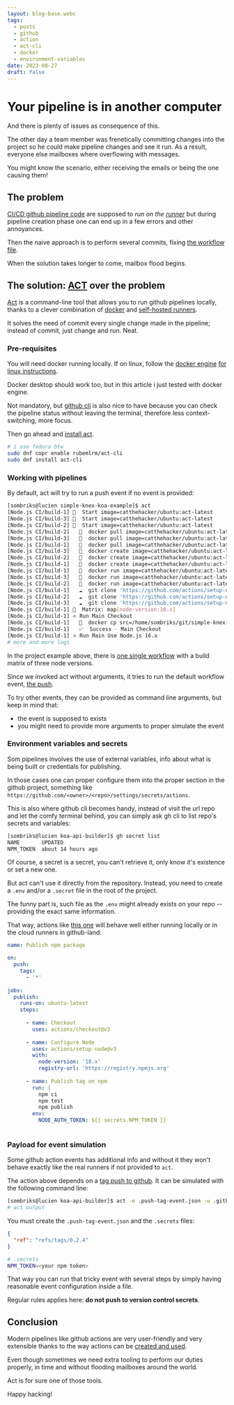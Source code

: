 ```yaml
---
layout: blog-base.webc
tags:
  - posts
  - github
  - action
  - act-cli
  - docker
  - environment-variables
date: 2023-08-27
draft: false
---
```

# Your pipeline is in another computer

And there is plenty of issues as consequence of this.

The other day a team member was frenetically committing changes into the project
so he could make pipeline changes and see it run. As a result, everyone else
mailboxes where overflowing with messages.

You might know the scenario, either receiving the emails or being the one
causing them!

## The problem

[CI/CD github pipeline code](https://github.com/features/actions) are supposed
to _run on the [runner](https://docs.github.com/actions/using-github-hosted-runners/about-github-hosted-runners)_
but during pipeline creation phase one can end up in a few errors and other
annoyances.

Then the naive approach is to perform several commits, fixing
[the workflow file](https://docs.github.com/actions/using-workflows/about-workflows#about-workflows).

When the solution takes longer to come, mailbox flood begins.

## The solution: [ACT](https://github.com/nektos/act) over the problem

[Act](https://nektosact.com/introduction.html) is a command-line tool that
allows you to run github pipelines locally, thanks to a clever combination of
[docker](https://www.docker.com/) and
[self-hosted runners](https://docs.github.com/en/actions/hosting-your-own-runners).

It solves the need of commit every single change made in the pipeline; instead
of commit, just change and run. Neat.

### Pre-requisites

You will need docker running locally. If on linux, follow the
[docker engine](https://docs.docker.com/engine/install)
[for linux instructions](https://docs.docker.com/engine/install/linux-postinstall/).

Docker desktop should work too, but in this article i just tested with docker
engine.

Not mandatory, but [github cli](https://docs.github.com/en/github-cli/github-cli/quickstart)
is also nice to have because you can check the pipeline status without leaving
the terminal, therefore less context-switching, more focus.

Then go ahead and [install act](https://github.com/nektos/act/wiki/Installation).

```bash
# i use fedora btw
sudo dnf copr enable rubemlrm/act-cli
sudo dnf install act-cli
```

### Working with pipelines

By default, act will try to run a push event if no event is provided:

```bash
[sombriks@lucien simple-knex-koa-example]$ act
[Node.js CI/build-1] 🚀  Start image=catthehacker/ubuntu:act-latest
[Node.js CI/build-3] 🚀  Start image=catthehacker/ubuntu:act-latest
[Node.js CI/build-2] 🚀  Start image=catthehacker/ubuntu:act-latest
[Node.js CI/build-2]   🐳  docker pull image=catthehacker/ubuntu:act-latest platform= username= forcePull=true
[Node.js CI/build-3]   🐳  docker pull image=catthehacker/ubuntu:act-latest platform= username= forcePull=true
[Node.js CI/build-1]   🐳  docker pull image=catthehacker/ubuntu:act-latest platform= username= forcePull=true
[Node.js CI/build-3]   🐳  docker create image=catthehacker/ubuntu:act-latest platform= entrypoint=["tail" "-f" "/dev/null"] cmd=[]
[Node.js CI/build-2]   🐳  docker create image=catthehacker/ubuntu:act-latest platform= entrypoint=["tail" "-f" "/dev/null"] cmd=[]
[Node.js CI/build-1]   🐳  docker create image=catthehacker/ubuntu:act-latest platform= entrypoint=["tail" "-f" "/dev/null"] cmd=[]
[Node.js CI/build-1]   🐳  docker run image=catthehacker/ubuntu:act-latest platform= entrypoint=["tail" "-f" "/dev/null"] cmd=[]
[Node.js CI/build-3]   🐳  docker run image=catthehacker/ubuntu:act-latest platform= entrypoint=["tail" "-f" "/dev/null"] cmd=[]
[Node.js CI/build-2]   🐳  docker run image=catthehacker/ubuntu:act-latest platform= entrypoint=["tail" "-f" "/dev/null"] cmd=[]
[Node.js CI/build-1]   ☁  git clone 'https://github.com/actions/setup-node' # ref=v3
[Node.js CI/build-2]   ☁  git clone 'https://github.com/actions/setup-node' # ref=v3
[Node.js CI/build-3]   ☁  git clone 'https://github.com/actions/setup-node' # ref=v3
[Node.js CI/build-1] 🧪  Matrix: map[node-version:16.x]
[Node.js CI/build-1] ⭐ Run Main Checkout
[Node.js CI/build-1]   🐳  docker cp src=/home/sombriks/git/simple-knex-koa-example/. dst=/home/sombriks/git/simple-knex-koa-example
[Node.js CI/build-1]   ✅  Success - Main Checkout
[Node.js CI/build-1] ⭐ Run Main Use Node.js 16.x
# more and more logs
```

In the project example above, there is
[one single workflow](https://github.com/sombriks/simple-knex-koa-example/blob/main/.github/workflows/node.js.yml)
with a build matrix of three node versions.

Since we invoked act without arguments, it tries to run the default workflow
event, [the push](https://docs.github.com/en/actions/using-workflows/events-that-trigger-workflows#push).

To try other events, they can be provided as command line arguments, but keep in
mind that:

- the event is supposed to exists
- you might need to provide more arguments to proper simulate the event

### Environment variables and secrets

Som pipelines involves the use of external variables, info about what is being
built or credentials for publishing.

In those cases one can proper configure them into the proper section in the
github project, something like `https://github.com/<owner>/<repo>/settings/secrets/actions`.

This is also where github cli becomes handy, instead of visit the url repo and
let the comfy terminal behind, you can simply ask gh cli to list repo's secrets
and variables:

```bash
[sombriks@lucien koa-api-builder]$ gh secret list
NAME       UPDATED
NPM_TOKEN  about 14 hours ago
```

Of course, a secret is a secret, you can't retrieve it, only know it's existence
or set a new one.

But act can't use it directly from the repository. Instead, you need to create a
`.env` and/or a `.secret` file in the root of the project.

The funny part is, such file as the `.env` might already exists on your repo --
providing the exact same information.

That way, actions like [this one](https://github.com/sombriks/koa-api-builder/blob/main/.github/workflows/npm_tag_publish.yml)
will behave well either running locally or in the cloud runners in github-land:

```yaml
name: Publish npm package

on:
  push:
    tags:
      - '*'
    
jobs:
  publish:
    runs-on: ubuntu-latest
    steps:
      
      - name: Checkout
        uses: actions/checkout@v3
      
      - name: Configure Node
        uses: actions/setup-node@v3
        with:
          node-version: '18.x'
          registry-url: 'https://registry.npmjs.org'
      
      - name: Publish tag on npm
        run: |
          npm ci
          npm test 
          npm publish
        env:
          NODE_AUTH_TOKEN: ${{ secrets.NPM_TOKEN }}
  
```

### Payload for event simulation

Some github action events has additional info and without it they won't behave
exactly like the real runners if not provided to `act`.

The action above depends on a
[tag push to github](https://docs.github.com/en/actions/using-workflows/events-that-trigger-workflows#running-your-workflow-only-when-a-push-of-specific-tags-occurs).
It can be simulated with the following command line:

```bash
[sombriks@lucien koa-api-builder]$ act -e .push-tag-event.json -w .github/workflows/npm_tag_publish.yml 
# act output
```

You must create the `.push-tag-event.json` and the `.secrets` files:

```json
{
  "ref": "refs/tags/0.2.4"
}
```

```bash
# .secrets
NPM_TOKEN=<your npm token>
```

That way you can run that tricky event with several steps by simply having
reasonable event configuration inside a file.

Regular rules applies here: **do not push to version control secrets**.

## Conclusion

Modern pipelines like github actions are very user-friendly and very extensible
thanks to the way actions can be
[created and used](https://github.com/marketplace?category=&query=&type=actions&verification=).

Even though sometimes we need extra tooling to perform our duties properly, in
time and without flooding mailboxes around the world.

Act is for sure one of those tools.

Happy hacking!

